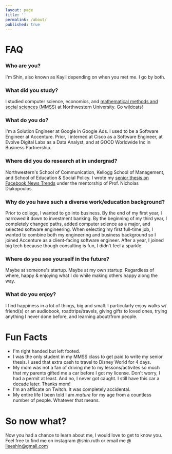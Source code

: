 ```yaml
---
layout: page
title: ''
permalink: /about/
published: true
---
```


# FAQ

### Who are you?
I'm Shin, also known as Kayli depending on when you met me. I go by both.

### What did you study?
I studied computer science, economics, and [mathematical methods and social sciences (MMSS)](https://www.mmss.northwestern.edu/people/students/class-of-2018.html) at Northwestern University. Go wildcats!

### What do you do?
I'm a Solution Engineer at Google in Google Ads. I used to be a Software Engineer at Accenture. Prior, I interned at Cisco as a Software Engineer, at Evolve Digital Labs as a Data Analyst, and at GOOD Worldwide Inc in Business Partnership.

### Where did you do research at in undergrad?
Northwestern's School of Communication, Kellogg School of Management, and School of Education & Social Policy. I wrote my [senior thesis on Facebook News Trends](https://github.com/shinandruth/facebookTrends) under the mentorship of Prof. Nicholas Diakopoulos.

### Why do you have such a diverse work/education background?
Prior to college, I wanted to go into business. By the end of my first year, I narrowed it down to investment banking. By the beginning of my third year, I completely changed paths, added computer science as a major, and selected software engineering. When selecting my first full-time job, I wanted to combine both my engineering and business background so I joined Accenture as a client-facing software engineer. After a year, I joined big tech because though consulting is fun, I didn't feel a sparkle.  

### Where do you see yourself in the future?
Maybe at someone's startup. Maybe at my own startup. Regardless of where, happy & enjoying what I do while making others happy along the way.

### What do you enjoy?
I find happiness in a lot of things, big and small. I particularly enjoy walks w/ friend(s) or an audiobook, roadtrips/travels, giving gifts to loved ones, trying anything I never done before, and learning about/from people. 


# Fun Facts
* I'm right handed but left footed.  
* I was the only student in my MMSS class to get paid to write my senior thesis. I used that extra cash to travel to Disney World for 4 days.  
* My mom was not a fan of driving me to my lessons/activites so much that my parents gifted me a car before I got my license. Don't worry, I had a permit at least. And no, I never got caught. I still have this car a decade later. Thanks mom! 
* I'm an afflicate on Twitch. It was completely accidental.
* My entire life I been told I am *mature* for my age from a countless number of people. Whatever that means.




# So now what?
Now you had a chance to learn about me, I would love to get to know you. Feel free to find me on instagram @shin.ruth or email me @ [lleeshin@gmail.com](mailto:lleeshihn@gmail.com)
